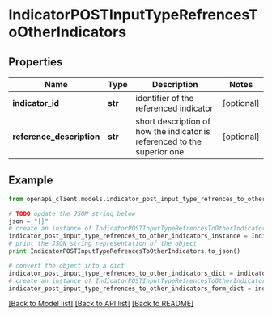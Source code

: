 # IndicatorPOSTInputTypeRefrencesToOtherIndicators


## Properties
Name | Type | Description | Notes
------------ | ------------- | ------------- | -------------
**indicator_id** | **str** | identifier of the referenced indicator | [optional] 
**reference_description** | **str** | short description of how the indicator is referenced to the superior one | [optional] 

## Example

```python
from openapi_client.models.indicator_post_input_type_refrences_to_other_indicators import IndicatorPOSTInputTypeRefrencesToOtherIndicators

# TODO update the JSON string below
json = "{}"
# create an instance of IndicatorPOSTInputTypeRefrencesToOtherIndicators from a JSON string
indicator_post_input_type_refrences_to_other_indicators_instance = IndicatorPOSTInputTypeRefrencesToOtherIndicators.from_json(json)
# print the JSON string representation of the object
print IndicatorPOSTInputTypeRefrencesToOtherIndicators.to_json()

# convert the object into a dict
indicator_post_input_type_refrences_to_other_indicators_dict = indicator_post_input_type_refrences_to_other_indicators_instance.to_dict()
# create an instance of IndicatorPOSTInputTypeRefrencesToOtherIndicators from a dict
indicator_post_input_type_refrences_to_other_indicators_form_dict = indicator_post_input_type_refrences_to_other_indicators.from_dict(indicator_post_input_type_refrences_to_other_indicators_dict)
```
[[Back to Model list]](../README.md#documentation-for-models) [[Back to API list]](../README.md#documentation-for-api-endpoints) [[Back to README]](../README.md)


